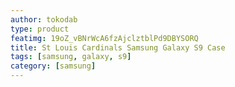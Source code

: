 ```yaml
---
author: tokodab
type: product
featimg: 19oZ_vBNrWcA6fzAjclztblPd9DBYSORQ
title: St Louis Cardinals Samsung Galaxy S9 Case
tags: [samsung, galaxy, s9]
category: [samsung]
---
```

